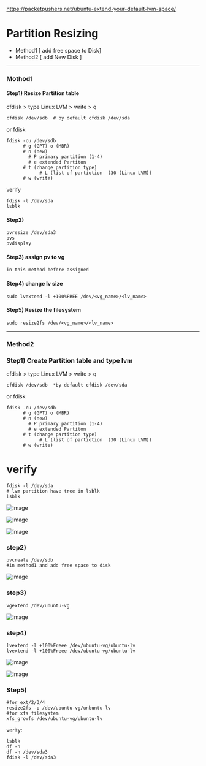 https://packetpushers.net/ubuntu-extend-your-default-lvm-space/
  
# Partition Resizing

- Method1 [ add free space to Disk]
- Method2 [ add New Disk ]
--------------------------------------------------------------------------------------------------------------------
### Mothod1 

#### Step1) Resize Partition table 

cfdisk > type Linux LVM > write > q
```
cfdisk /dev/sdb  # by default cfdisk /dev/sda
```
or fdisk
```
fdisk -cu /dev/sdb
      # g (GPT) o (MBR)
      # n (new)
        # P primary partition (1-4)
        # e extended Partiton 
      # t (change partition type)
            # L (list of partiotion  (30 (Linux LVM))
      # w (write)
```
verify
```
fdisk -l /dev/sda
lsblk 
```
#### Step2) 
```
pvresize /dev/sda3
pvs
pvdisplay
```
#### Step3)  assign pv to vg
```
in this method before assigned
```

#### Step4) change lv size
```
sudo lvextend -l +100%FREE /dev/<vg_name>/<lv_name>
```
#### Step5) Resize the filesystem
```
sudo resize2fs /dev/<vg_name>/<lv_name>
```
-------------------------------------------------------------------------------------------------------------------
### Method2
### Step1) Create Partition table and type lvm
cfdisk > type Linux LVM > write > q
```
cfdisk /dev/sdb  *by default cfdisk /dev/sda
```
or fdisk
```
fdisk -cu /dev/sdb
      # g (GPT) o (MBR)
      # n (new)
        # P primary partition (1-4)
        # e extended Partiton 
      # t (change partition type)
            # L (list of partiotion  (30 (Linux LVM))
      # w (write)
```
# verify
```
fdisk -l /dev/sda
# lvm partition have tree in lsblk
lsblk     
```

![image](https://github.com/user-attachments/assets/9f1eb716-dad1-4e8c-bc17-6ef04f3cc991)

![image](https://github.com/user-attachments/assets/b0530c3b-4425-4dfe-adff-f705f32d8460)

![image](https://github.com/user-attachments/assets/b5664201-a3a6-40bc-b26b-c51088f1b176)

### step2)
```
pvcreate /dev/sdb
#in method1 and add free space to disk

```
![image](https://github.com/user-attachments/assets/00ac1966-85c2-4b87-ad8f-961f58426ceb)

### step3)
```
vgextend /dev/ununtu-vg
```
![image](https://github.com/user-attachments/assets/75a5b1d7-4c5d-4492-83fb-435f819969e3)

### step4)
```
lvextend -l +100%Freee /dev/ubuntu-vg/ubuntu-lv
lvextend -l +100%Freee /dev/ubuntu-vg/ubuntu-lv
```
![image](https://github.com/user-attachments/assets/bc1707ff-f8ae-4833-b5e1-8fe9e4a07625)

![image](https://github.com/user-attachments/assets/2c93ebd5-b194-4e24-a505-9c0a8f4b58c6)

### Step5)
```
#for ext/2/3/4
resize2fs -p /dev/ubuntu-vg/unbuntu-lv
#for xfs filesystem
xfs_growfs /dev/ubuntu-vg/ubuntu-lv
```
verity:
```
lsblk
df -h
df -h /dev/sda3
fdisk -l /dev/sda3
```

